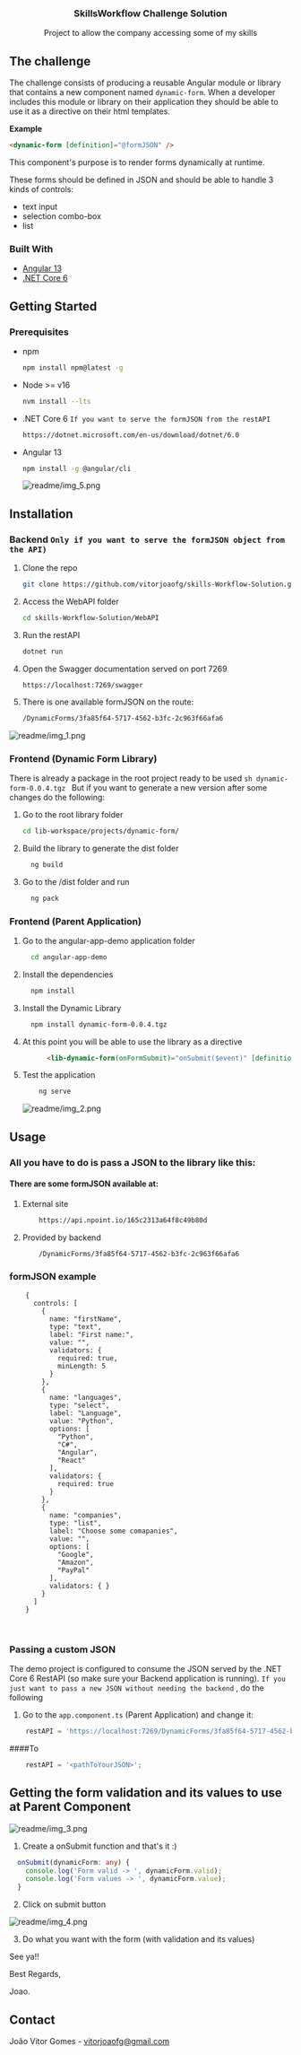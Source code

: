 <h3 align="center">SkillsWorkflow Challenge Solution</h3>

  <p align="center">
    Project to allow the company accessing some of my skills 
    <br /> 
  </p>

## The challenge

The challenge consists of producing a reusable Angular module or library that contains a new component named `dynamic-form`.
When a developer includes this module or library on their application they should be able to use it as a directive on their html templates.

**Example**
```html
<dynamic-form [definition]="@formJSON" />
```

This component's purpose is to render forms dynamically at runtime.

These forms should be defined in JSON and should be able to handle 3 kinds of controls:
* text input
* selection combo-box
* list

### Built With
* [Angular 13](https://angular.io/)
* [.NET Core 6](https://docs.microsoft.com/pt-br/dotnet/core/compatibility/6.0)

<!-- GETTING STARTED -->
## Getting Started
### Prerequisites

* npm
  ```sh
  npm install npm@latest -g
  ```
* Node >= v16
  ```sh
  nvm install --lts
  ```
* .NET Core 6 `If you want to serve the formJSON from the restAPI`
  ```sh
  https://dotnet.microsoft.com/en-us/download/dotnet/6.0
  ```
* Angular 13
  ```sh
  npm install -g @angular/cli
  ```
  ![readme/img_5.png](readme/img_5.png)

## Installation
### Backend `Only if you want to serve the formJSON object from the API)`
1. Clone the repo
   ```sh
   git clone https://github.com/vitorjoaofg/skills-Workflow-Solution.git
   ```
2. Access the WebAPI folder
   ```sh
   cd skills-Workflow-Solution/WebAPI
   ```
3. Run the restAPI
   ```sh
   dotnet run
   ```
4. Open the Swagger documentation served on port 7269
   ```link
   https://localhost:7269/swagger
   ```
5. There is one available formJSON on the route: 
    ```sh 
    /DynamicForms/3fa85f64-5717-4562-b3fc-2c963f66afa6
    ```
   
![readme/img_1.png](readme/img_1.png)
<br />

### Frontend (Dynamic Form Library)
There is already a package in the root project ready to be used
      ```sh
      dynamic-form-0.0.4.tgz
      ```
But if you want to generate a new version after some changes do the following:

1. Go to the root library folder
      ```sh
      cd lib-workspace/projects/dynamic-form/
      ```
2. Build the library to generate the dist folder
    ```sh
      ng build
      ```
3. Go to the /dist folder and run
    ```sh
      ng pack
      ```

### Frontend (Parent Application)
1. Go to the angular-app-demo application folder
    ```sh
      cd angular-app-demo
      ```
2. Install the dependencies
    ```sh
      npm install
      ```
3. Install the Dynamic Library
    ```sh
      npm install dynamic-form-0.0.4.tgz
      ```
4. At this point you will be able to use the library as a directive
    ```html
          <lib-dynamic-form(onFormSubmit)="onSubmit($event)" [definition]="formJSON"></lib-dynamic-form>
    ```
5. Test the application
    ```sh
        ng serve
    ```
    ![readme/img_2.png](readme/img_2.png)

<!-- USAGE EXAMPLES -->
## Usage
### All you have to do is pass a JSON to the library like this:
#### There are some formJSON available at:
1. External site
    ```sh
        https://api.npoint.io/165c2313a64f8c49b80d
    ```
2. Provided by backend
    ```sh 
        /DynamicForms/3fa85f64-5717-4562-b3fc-2c963f66afa6
    ```
### formJSON example
        {
          controls: [
            {
              name: "firstName",
              type: "text",
              label: "First name:",
              value: "",
              validators: {
                required: true,
                minLength: 5
              }
            },
            {
              name: "languages",
              type: "select",
              label: "Language",
              value: "Python",
              options: [
                "Python",
                "C#",
                "Angular",
                "React"
              ],
              validators: {
                required: true
              }
            },
            {
              name: "companies",
              type: "list",
              label: "Choose some comapanies",
              value: "",
              options: [
                "Google",
                "Amazon",
                "PayPal"
              ],
              validators: { }
            }
          ]
        }
<br />

### Passing a custom JSON
The demo project is configured to consume the JSON served by the .NET Core 6 RestAPI (so make sure your Backend application is running). `If you just want to pass a new JSON without needing the backend` , do the following
1. Go to the `app.component.ts` (Parent Application) and change it:
```ts
    restAPI = 'https://localhost:7269/DynamicForms/3fa85f64-5717-4562-b3fc-2c963f66afa6';
```
####To
```ts
    restAPI = '<pathToYourJSON>';
```

## Getting the form validation and its values to use at Parent Component
![readme/img_3.png](readme/img_3.png)
1. Create a onSubmit function and that's it :)
```ts
  onSubmit(dynamicForm: any) {
    console.log('Form valid -> ', dynamicForm.valid);
    console.log('Form values -> ', dynamicForm.value);
  }
```
2. Click on submit button

![readme/img_4.png](readme/img_4.png)
<br />

3. Do what you want with the form (with validation and its values)

See ya!! 

Best Regards,

Joao.


<!-- CONTACT -->
## Contact

João Vitor Gomes - vitorjoaofg@gmail.com 


